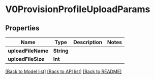 # V0ProvisionProfileUploadParams

## Properties
Name | Type | Description | Notes
------------ | ------------- | ------------- | -------------
**uploadFileName** | **String** |  | 
**uploadFileSize** | **Int** |  | 

[[Back to Model list]](../README.md#documentation-for-models) [[Back to API list]](../README.md#documentation-for-api-endpoints) [[Back to README]](../README.md)



